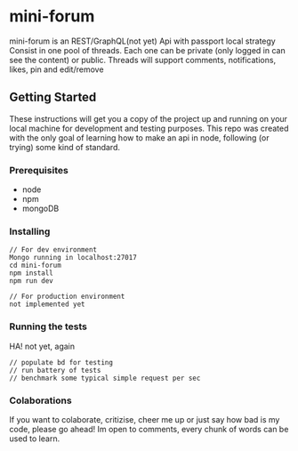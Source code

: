 # mini-forum

mini-forum is an REST/GraphQL(not yet) Api with passport local strategy
Consist in one pool of threads. Each one can be private (only logged in can see the content) or public.
Threads will support comments, notifications, likes, pin and edit/remove


## Getting Started

These instructions will get you a copy of the project up and running on your local machine for development and testing purposes. This repo was created with the only goal of learning how to make an api in node, following (or trying) some kind of standard.

### Prerequisites

* node
* npm
* mongoDB

### Installing

```
// For dev environment
Mongo running in localhost:27017
cd mini-forum
npm install
npm run dev

```

```
// For production environment
not implemented yet
```

### Running the tests

HA! not yet, again
```
// populate bd for testing
// run battery of tests
// benchmark some typical simple request per sec
```

### Colaborations
If you want to colaborate, critizise, cheer me up or just say how bad is my code, please go ahead! Im open to comments, every chunk of words can be used to learn.
